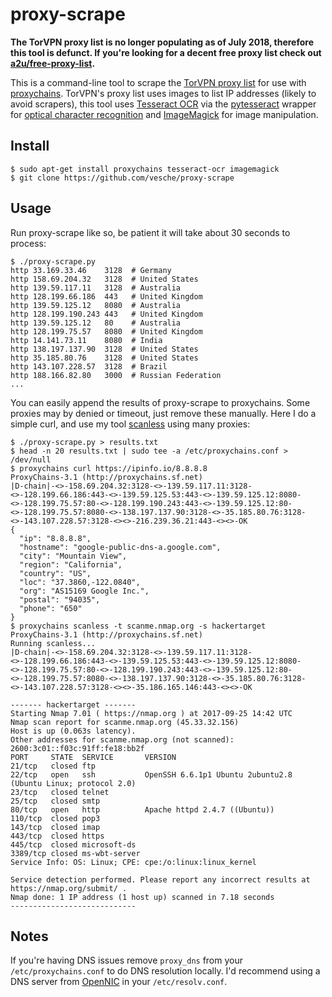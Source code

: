 # proxy-scrape

**The TorVPN proxy list is no longer populating as of July 2018, therefore this tool is defunct. If you're looking for a decent free proxy list check out [a2u/free-proxy-list](https://github.com/a2u/free-proxy-list).**

This is a command-line tool to scrape the [TorVPN proxy list](https://www.torvpn.com/en/proxy-list) for use with [proxychains](https://github.com/haad/proxychains). TorVPN's proxy list uses images to list IP addresses (likely to avoid scrapers), this tool uses [Tesseract OCR](https://github.com/tesseract-ocr/tesseract) via the [pytesseract](https://github.com/madmaze/pytesseract) wrapper for [optical character recognition](https://en.wikipedia.org/wiki/Optical_character_recognition) and [ImageMagick](https://www.imagemagick.org/script/index.php) for image manipulation.

## Install

```
$ sudo apt-get install proxychains tesseract-ocr imagemagick
$ git clone https://github.com/vesche/proxy-scrape
```

## Usage

Run proxy-scrape like so, be patient it will take about 30 seconds to process:

```
$ ./proxy-scrape.py
http 33.169.33.46    3128  # Germany
http 158.69.204.32   3128  # United States
http 139.59.117.11   3128  # Australia
http 128.199.66.186  443   # United Kingdom
http 139.59.125.12   8080  # Australia
http 128.199.190.243 443   # United Kingdom
http 139.59.125.12   80    # Australia
http 128.199.75.57   8080  # United Kingdom
http 14.141.73.11    8080  # India
http 138.197.137.90  3128  # United States
http 35.185.80.76    3128  # United States
http 143.107.228.57  3128  # Brazil
http 188.166.82.80   3000  # Russian Federation
...
```

You can easily append the results of proxy-scrape to proxychains. Some proxies may by denied or timeout, just remove these manually. Here I do a simple curl, and use my tool [scanless](https://github.com/vesche/scanless) using many proxies:

```
$ ./proxy-scrape.py > results.txt
$ head -n 20 results.txt | sudo tee -a /etc/proxychains.conf > /dev/null
$ proxychains curl https://ipinfo.io/8.8.8.8
ProxyChains-3.1 (http://proxychains.sf.net)
|D-chain|-<>-158.69.204.32:3128-<>-139.59.117.11:3128-<>-128.199.66.186:443-<>-139.59.125.53:443-<>-139.59.125.12:8080-<>-128.199.75.57:80-<>-128.199.190.243:443-<>-139.59.125.12:80-<>-128.199.75.57:8080-<>-138.197.137.90:3128-<>-35.185.80.76:3128-<>-143.107.228.57:3128-<><>-216.239.36.21:443-<><>-OK
{
  "ip": "8.8.8.8",
  "hostname": "google-public-dns-a.google.com",
  "city": "Mountain View",
  "region": "California",
  "country": "US",
  "loc": "37.3860,-122.0840",
  "org": "AS15169 Google Inc.",
  "postal": "94035",
  "phone": "650"
}
$ proxychains scanless -t scanme.nmap.org -s hackertarget
ProxyChains-3.1 (http://proxychains.sf.net)
Running scanless...
|D-chain|-<>-158.69.204.32:3128-<>-139.59.117.11:3128-<>-128.199.66.186:443-<>-139.59.125.53:443-<>-139.59.125.12:8080-<>-128.199.75.57:80-<>-128.199.190.243:443-<>-139.59.125.12:80-<>-128.199.75.57:8080-<>-138.197.137.90:3128-<>-35.185.80.76:3128-<>-143.107.228.57:3128-<><>-35.186.165.146:443-<><>-OK

------- hackertarget -------
Starting Nmap 7.01 ( https://nmap.org ) at 2017-09-25 14:42 UTC
Nmap scan report for scanme.nmap.org (45.33.32.156)
Host is up (0.063s latency).
Other addresses for scanme.nmap.org (not scanned): 2600:3c01::f03c:91ff:fe18:bb2f
PORT     STATE  SERVICE       VERSION
21/tcp   closed ftp
22/tcp   open   ssh           OpenSSH 6.6.1p1 Ubuntu 2ubuntu2.8 (Ubuntu Linux; protocol 2.0)
23/tcp   closed telnet
25/tcp   closed smtp
80/tcp   open   http          Apache httpd 2.4.7 ((Ubuntu))
110/tcp  closed pop3
143/tcp  closed imap
443/tcp  closed https
445/tcp  closed microsoft-ds
3389/tcp closed ms-wbt-server
Service Info: OS: Linux; CPE: cpe:/o:linux:linux_kernel

Service detection performed. Please report any incorrect results at https://nmap.org/submit/ .
Nmap done: 1 IP address (1 host up) scanned in 7.18 seconds
----------------------------
```

## Notes
If you're having DNS issues remove `proxy_dns` from your `/etc/proxychains.conf` to do DNS resolution locally. I'd recommend using a DNS server from [OpenNIC](https://servers.opennic.org/) in your `/etc/resolv.conf`.



